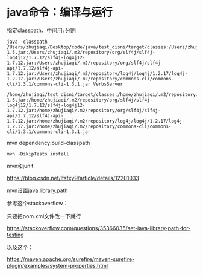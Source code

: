 # java命令：编译与运行

指定classpath，中间用`:`分割

```shell
java -classpath /Users/zhujiaqi/Desktop/code/java/test_disni/target/classes:/Users/zhujiaqi/.m2/repository/com/ibm/disni/disni/1.5/disni-1.5.jar:/Users/zhujiaqi/.m2/repository/org/slf4j/slf4j-log4j12/1.7.12/slf4j-log4j12-1.7.12.jar:/Users/zhujiaqi/.m2/repository/org/slf4j/slf4j-api/1.7.12/slf4j-api-1.7.12.jar:/Users/zhujiaqi/.m2/repository/log4j/log4j/1.2.17/log4j-1.2.17.jar:/Users/zhujiaqi/.m2/repository/commons-cli/commons-cli/1.3.1/commons-cli-1.3.1.jar VerbsServer

```





```
/home/zhujiaqi/test_disni/target/classes:/home/zhujiaqi/.m2/repository/com/ibm/disni/disni/1.5/disni-1.5.jar:/home/zhujiaqi/.m2/repository/org/slf4j/slf4j-log4j12/1.7.12/slf4j-log4j12-1.7.12.jar:/home/zhujiaqi/.m2/repository/org/slf4j/slf4j-api/1.7.12/slf4j-api-1.7.12.jar:/home/zhujiaqi/.m2/repository/log4j/log4j/1.2.17/log4j-1.2.17.jar:/home/zhujiaqi/.m2/repository/commons-cli/commons-cli/1.3.1/commons-cli-1.3.1.jar
```

mvn dependency:build-classpath



```
mvn -DskipTests install
```

mvn和junit

https://blog.csdn.net/lfsfxy9/article/details/12201033

mvn设置java.library.path

参考这个stackoverflow：

只要把pom.xml文件改一下就行

https://stackoverflow.com/questions/35366035/set-java-library-path-for-testing

以及这个：

https://maven.apache.org/surefire/maven-surefire-plugin/examples/system-properties.html

